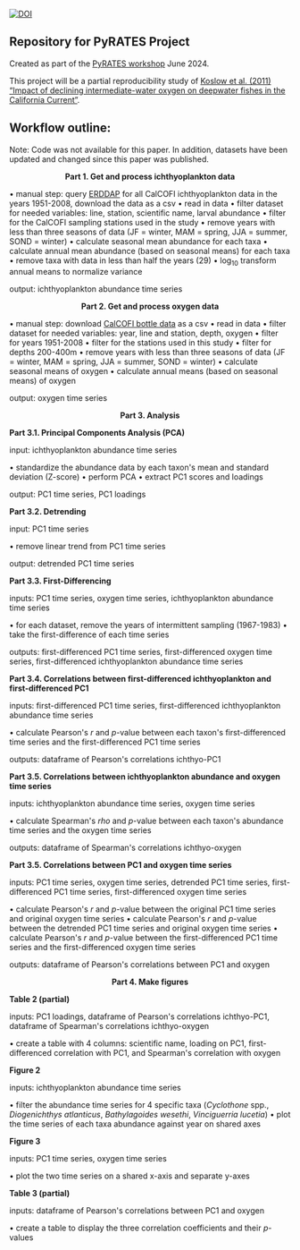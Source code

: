 [![DOI](https://zenodo.org/badge/810518024.svg)](https://zenodo.org/doi/10.5281/zenodo.11508494)

## Repository for PyRATES Project

Created as part of the [PyRATES workshop](https://linked.earth/FROGS) June 2024.

This project will be a partial reproducibility study of [Koslow et al. (2011) “Impact of declining intermediate-water oxygen on deepwater fishes in the California Current”](https://www.researchgate.net/publication/263583233_Impact_of_declining_intermediate-water_oxygen_on_deepwater_fishes_in_the_California_Current).


## Workflow outline:

Note: Code was not available for this paper. In addition, datasets have been updated and changed since this paper was published.

<p align="center">
<b>Part 1. Get and process ichthyoplankton data</b>
</p>

• manual step: query [ERDDAP](https://coastwatch.pfeg.noaa.gov/erddap/tabledap/erdCalCOFIlrvcnt.html) for all CalCOFI ichthyoplankton data in the years 1951-2008, download the data as a csv
• read in data
• filter dataset for needed variables: line, station, scientific name, larval abundance
• filter for the CalCOFI sampling stations used in the study
• remove years with less than three seasons of data (JF = winter, MAM = spring, JJA = summer, SOND = winter)
• calculate seasonal mean abundance for each taxa
• calculate annual mean abundance (based on seasonal means) for each taxa
• remove taxa with data in less than half the years (29)
• log<sub>10</sub> transform annual means to normalize variance

output: ichthyoplankton abundance time series

<p align="center">
<b>Part 2. Get and process oxygen data</b>
</p>

• manual step: download [CalCOFI bottle data](https://calcofi.org/data/oceanographic-data/bottle-database/) as a csv
• read in data
• filter dataset for needed variables: year, line and station, depth, oxygen
• filter for years 1951-2008
• filter for the stations used in this study
• filter for depths 200-400m
• remove years with less than three seasons of data (JF = winter, MAM = spring, JJA = summer, SOND = winter)
• calculate seasonal means of oxygen
• calculate annual means (based on seasonal means) of oxygen

output: oxygen time series

<p align="center">
<b>Part 3. Analysis</b>
</p>

<b>Part 3.1. Principal Components Analysis (PCA)</b>

input: ichthyoplankton abundance time series

• standardize the abundance data by each taxon's mean and standard deviation (Z-score)
• perform PCA
• extract PC1 scores and loadings

output: PC1 time series, PC1 loadings


<b>Part 3.2. Detrending</b>

input: PC1 time series

• remove linear trend from PC1 time series

output: detrended PC1 time series


<b>Part 3.3. First-Differencing</b>

inputs: PC1 time series, oxygen time series, ichthyoplankton abundance time series

• for each dataset, remove the years of intermittent sampling (1967-1983)
• take the first-difference of each time series

outputs: first-differenced PC1 time series, first-differenced oxygen time series, first-differenced ichthyoplankton abundance time series


<b>Part 3.4. Correlations between first-differenced ichthyoplankton and first-differenced PC1</b>

inputs: first-differenced PC1 time series, first-differenced ichthyoplankton abundance time series

• calculate Pearson's _r_ and _p_-value between each taxon's first-differenced time series and the first-differenced PC1 time series

outputs: dataframe of Pearson's correlations ichthyo-PC1


<b>Part 3.5. Correlations between ichthyoplankton abundance and oxygen time series</b>

inputs: ichthyoplankton abundance time series, oxygen time series

• calculate Spearman's _rho_ and _p_-value between each taxon's abundance time series and the oxygen time series

outputs: dataframe of Spearman's correlations ichthyo-oxygen


<b>Part 3.5. Correlations between PC1 and oxygen time series</b>

inputs: PC1 time series, oxygen time series, detrended PC1 time series, first-differenced PC1 time series, first-differenced oxygen time series

• calculate Pearson's _r_ and _p_-value between the original PC1 time series and original oxygen time series
• calculate Pearson's _r_ and _p_-value between the detrended PC1 time series and original oxygen time series
• calculate Pearson's _r_ and _p_-value between the first-differenced PC1 time series and the first-differenced oxygen time series

outputs: dataframe of Pearson's correlations between PC1 and oxygen


<p align="center">
<b>Part 4. Make figures</b>
</p>

<b>Table 2 (partial)</b>

inputs: PC1 loadings, dataframe of Pearson's correlations ichthyo-PC1, dataframe of Spearman's correlations ichthyo-oxygen

• create a table with 4 columns: scientific name, loading on PC1, first-differenced correlation with PC1, and Spearman's correlation with oxygen

<b>Figure 2</b>

inputs: ichthyoplankton abundance time series

• filter the abundance time series for 4 specific taxa (_Cyclothone_ spp., _Diogenichthys atlanticus_, _Bathylagoides wesethi_, _Vinciguerria lucetia_)
• plot the time series of each taxa abundance against year on shared axes

<b>Figure 3</b>

inputs: PC1 time series, oxygen time series

• plot the two time series on a shared x-axis and separate y-axes

<b>Table 3 (partial)</b>

inputs: dataframe of Pearson's correlations between PC1 and oxygen

• create a table to display the three correlation coefficients and their _p_-values